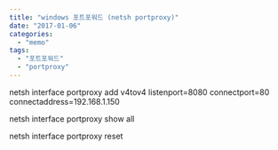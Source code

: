 ```yaml
---
title: "windows 포트포워드 (netsh portproxy)"
date: "2017-01-06"
categories: 
  - "memo"
tags: 
  - "포트포워드"
  - "portproxy"
---
```


netsh interface portproxy add v4tov4 listenport=8080 connectport=80 connectaddress=192.168.1.150

netsh interface portproxy show all

netsh interface portproxy reset
